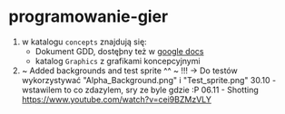 # programowanie-gier
1. w katalogu `concepts` znajdują się:
	* Dokument GDD, dostęþny też w [google docs](https://docs.google.com/document/d/19CIVFhuxIzqnV0dZgqgqo7aPtZrhLnQpKyIgsz5SxQU/edit?usp=sharing)
	* katalog `Graphics` z grafikami koncepcyjnymi
2. ~ Added backgrounds and test sprite ^^ ~ !!! -> Do testów wykorzystywać "Alpha_Background.png" i "Test_sprite.png"
30.10 - wstawilem to co zdazylem, sry ze byle gdzie :P
06.11 - Shotting https://www.youtube.com/watch?v=cei9BZMzVLY
